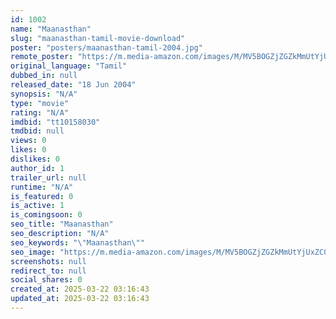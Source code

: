 ```yaml
---
id: 1002
name: "Maanasthan"
slug: "maanasthan-tamil-movie-download"
poster: "posters/maanasthan-tamil-2004.jpg"
remote_poster: "https://m.media-amazon.com/images/M/MV5BOGZjZGZkMmUtYjUxZC00YmFhLWFjYmQtM2YxMzUwYjJhYTU4XkEyXkFqcGdeQXVyMjA4OTI5NDQ@._V1_SX300.jpg"
original_language: "Tamil"
dubbed_in: null
released_date: "18 Jun 2004"
synopsis: "N/A"
type: "movie"
rating: "N/A"
imdbid: "tt10158030"
tmdbid: null
views: 0
likes: 0
dislikes: 0
author_id: 1
trailer_url: null
runtime: "N/A"
is_featured: 0
is_active: 1
is_comingsoon: 0
seo_title: "Maanasthan"
seo_description: "N/A"
seo_keywords: "\"Maanasthan\""
seo_image: "https://m.media-amazon.com/images/M/MV5BOGZjZGZkMmUtYjUxZC00YmFhLWFjYmQtM2YxMzUwYjJhYTU4XkEyXkFqcGdeQXVyMjA4OTI5NDQ@._V1_SX300.jpg"
screenshots: null
redirect_to: null
social_shares: 0
created_at: 2025-03-22 03:16:43
updated_at: 2025-03-22 03:16:43
---
```


